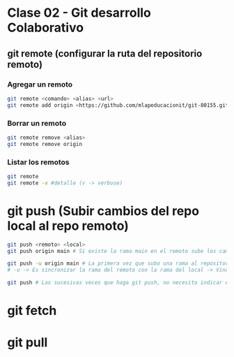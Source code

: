 # Clase 02 - Git desarrollo Colaborativo

## git remote (configurar la ruta del repositorio remoto)

### Agregar un remoto

```sh
git remote <comando> <alias> <url>
git remote add origin <https://github.com/mlapeducacionit/git-80155.git>
```

### Borrar un remoto

```sh
git remote remove <alias>
git remote remove origin
```

### Listar los remotos

```sh
git remote 
git remote -v #detalle (v -> verbose)
```

# git push (Subir cambios del repo local al repo remoto)

```sh
git push <remoto> <local>
git push origin main # Si existe la rama main en el remoto sube los cambios y si no existe crea la rama main en el remoto y sube los cambios

git push -u origin main # La primera vez que subo una rama al repositorio remoto
# -u -> Es sincronizar la rama del remoto con la rama del local -> Vincular la rama local con la rama remota.

git push # Las sucesivas veces que haga git push, no necesito indicar el remoto y la rama que quiero subir.

```


# git fetch
# git pull